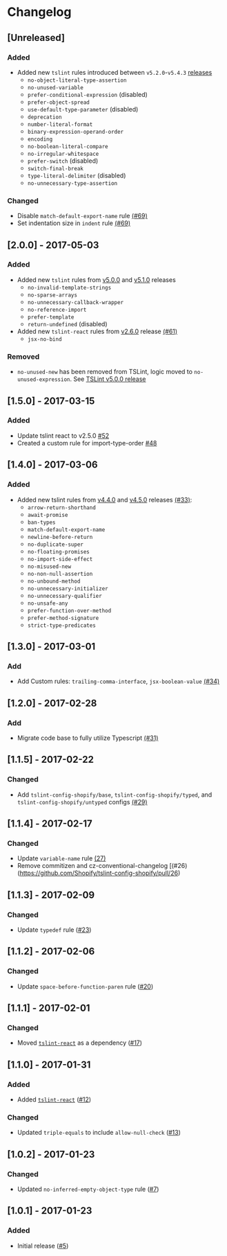 # Changelog

## [Unreleased]

### Added
- Added new `tslint` rules introduced between `v5.2.0`-`v5.4.3` [releases](https://github.com/palantir/tslint/releases)
    * `no-object-literal-type-assertion`
    * `no-unused-variable`
    * `prefer-conditional-expression` (disabled)
    * `prefer-object-spread`
    * `use-default-type-parameter` (disabled)
    * `deprecation`
    * `number-literal-format`
    * `binary-expression-operand-order`
    * `encoding`
    * `no-boolean-literal-compare`
    * `no-irregular-whitespace`
    * `prefer-switch` (disabled)
    * `switch-final-break`
    * `type-literal-delimiter` (disabled)
    * `no-unnecessary-type-assertion`

### Changed
* Disable `match-default-export-name` rule [(#69)](https://github.com/Shopify/tslint-config-shopify/pull/69)
* Set indentation size in `indent` rule [(#69)](https://github.com/Shopify/tslint-config-shopify/pull/69)

## [2.0.0] - 2017-05-03
### Added
- Added new `tslint` rules from [v5.0.0](https://github.com/palantir/tslint/blob/master/CHANGELOG.md#v500) and [v5.1.0](https://github.com/palantir/tslint/blob/master/CHANGELOG.md#v510) releases
    * `no-invalid-template-strings`
    * `no-sparse-arrays`
    * `no-unnecessary-callback-wrapper`
    * `no-reference-import`
    * `prefer-template`
    * `return-undefined` (disabled)
- Added new `tslint-react` rules from [v2.6.0](https://github.com/palantir/tslint-react/releases/tag/2.6.0) release [(#61)](https://github.com/Shopify/tslint-config-shopify/pull/61)
    * `jsx-no-bind`
### Removed
- `no-unused-new` has been removed from TSLint, logic moved to `no-unused-expression`. See [TSLint v5.0.0 release](https://github.com/palantir/tslint/blob/master/CHANGELOG.md#fire-breaking-changes)

## [1.5.0] - 2017-03-15
### Added
- Update tslint react to v2.5.0 [#52](https://github.com/Shopify/tslint-config-shopify/pull/52)
- Created a custom rule for import-type-order [#48](https://github.com/Shopify/tslint-config-shopify/pull/48)


## [1.4.0] - 2017-03-06
### Added
- Added new tslint rules from [v4.4.0](https://github.com/palantir/tslint/blob/master/CHANGELOG.md#v440) and [v4.5.0](https://github.com/palantir/tslint/blob/master/CHANGELOG.md#v450) releases [(#33)](https://github.com/Shopify/tslint-config-shopify/pull/33):
    - `arrow-return-shorthand`
    - `await-promise`
    - `ban-types`
    - `match-default-export-name`
    - `newline-before-return`
    - `no-duplicate-super`
    - `no-floating-promises`
    - `no-import-side-effect`
    - `no-misused-new`
    - `no-non-null-assertion`
    - `no-unbound-method`
    - `no-unnecessary-initializer`
    - `no-unnecessary-qualifier`
    - `no-unsafe-any`
    - `prefer-function-over-method`
    - `prefer-method-signature`
    - `strict-type-predicates`

## [1.3.0] - 2017-03-01
### Add
- Add Custom rules: `trailing-comma-interface`, `jsx-boolean-value` [(#34)](https://github.com/Shopify/tslint-config-shopify/pull/34)

## [1.2.0] - 2017-02-28
### Add
- Migrate code base to fully utilize Typescript [(#31)](https://github.com/Shopify/tslint-config-shopify/pull/31)

## [1.1.5] - 2017-02-22
### Changed
- Add `tslint-config-shopify/base`, `tslint-config-shopify/typed`, and `tslint-config-shopify/untyped` configs [(#29)](https://github.com/Shopify/tslint-config-shopify/pull/29)

## [1.1.4] - 2017-02-17
### Changed
- Update `variable-name` rule [(27)](https://github.com/Shopify/tslint-config-shopify/pull/27)
- Remove commitizen and cz-conventional-changelog [(#26) (https://github.com/Shopify/tslint-config-shopify/pull/26)

## [1.1.3] - 2017-02-09
### Changed
- Update `typedef` rule ([#23](https://github.com/Shopify/tslint-config-shopify/pull/23))

## [1.1.2] - 2017-02-06
### Changed
- Update `space-before-function-paren` rule ([#20](https://github.com/Shopify/tslint-config-shopify/pull/20))


## [1.1.1] - 2017-02-01
### Changed
- Moved [`tslint-react`](https://github.com/palantir/tslint-react) as a dependency ([#17](https://github.com/Shopify/tslint-config-shopify/pull/17/files))


## [1.1.0] - 2017-01-31
### Added
- Added [`tslint-react`](https://github.com/palantir/tslint-react) ([#12](https://github.com/Shopify/tslint-config-shopify/pull/12))

### Changed
- Updated `triple-equals` to include `allow-null-check` ([#13](https://github.com/Shopify/tslint-config-shopify/pull/13))

## [1.0.2] - 2017-01-23

### Changed
- Updated `no-inferred-empty-object-type` rule ([#7](https://github.com/Shopify/tslint-config-shopify/pull/7))

## [1.0.1] - 2017-01-23
### Added

- Initial release ([#5](https://github.com/Shopify/tslint-config-shopify/pull/5))
